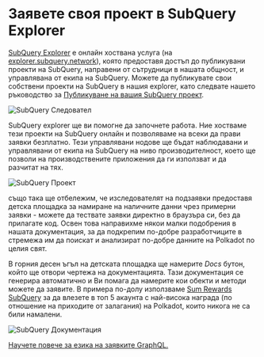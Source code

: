 # Заявете своя проект в SubQuery Explorer

[SubQuery Explorer](https://explorer.subquery.network) е онлайн хоствана услуга (на [explorer.subquery.network](https://explorer.subquery.network)), която предоставя достъп до публикувани проекти на SubQuery, направени от сътрудници в нашата общност, и управлявана от екипа на SubQuery. Можете да публикувате свои собствени проекти на SubQuery в нашия explorer, като следвате нашето ръководство за [Публикуване на вашия SubQuery проект](../publish/publish.md).

![SubQuery Следовател](https://static.subquery.network/media/explorer/explorer-header.png)

SubQuery explorer ще ви помогне да започнете работа. Ние хостваме тези проекти на SubQuery онлайн и позволяваме на всеки да прави заявки безплатно. Тези управлявани нодове ще бъдат наблюдавани и управлявани от екипа на SubQuery на ниво производителност, което ще позволи на производствените приложения да ги използват и да разчитат на тях.

![SubQuery Проект](https://static.subquery.network/media/explorer/explorer-project.png)

също така ще отбележим, че изследователят на подзаявки предоставя детска площадка за намиране на наличните данни чрез примерни заявки - можете да тествате заявки директно в браузъра си, без да прилагате код. Освен това направихме някои малки подобрения в нашата документация, за да подкрепим по-добре разработчиците в стремежа им да поискат и анализират по-добре данните на Polkadot по целия свят.

В горния десен ъгъл на детската площадка ще намерите  _Docs_ бутон, който ще отвори чертежа на документацията. Тази документация се генерира автоматично и Ви помага да намерите кои обекти и методи можете да заявите. В примера по-долу използваме  [Sum Rewards SubQuery](https://explorer.subquery.network/subquery/OnFinality-io/sum-reward) за да влезете в топ 5 акаунта с най-висока награда (по отношение на приходите от залагания) на Polkadot, които никога не са били намалени.

![SubQuery Документация](https://static.subquery.network/media/explorer/explorer-documentation.png)

[Научете повече за езика на заявките GraphQL.](./graphql.md)
